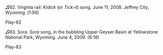 ♫82. Virginia rail: *Kidick* (or *Tick-it*) song. June 11, 2008. Jeffrey
City, Wyoming. (1:06)

Play-82

♫83. Sora: *Sora* song, in the bubbling Upper Geyser Basin at
Yellowstone National Park, Wyoming. June 4, 2009. (6:18)

Play-83
